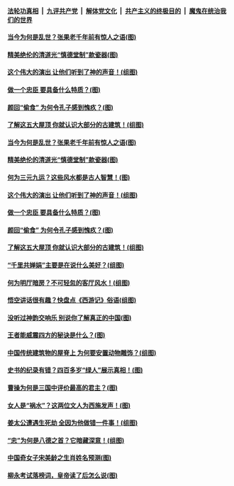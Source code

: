 ####  [法轮功真相](../../../../basic/blob/master/README.md?t=09220800) &nbsp;|&nbsp; [九评共产党](../../../../9ping.md/blob/master/README.md?t=09220800) &nbsp;|&nbsp; [解体党文化](../../../../jtdwh.md/blob/master/README.md?t=09220800)  &nbsp;|&nbsp; [共产主义的终极目的](../../../../gczydzjmd.md/blob/master/README.md?t=09220800) &nbsp;|&nbsp; [魔鬼在统治我们的世界](../../../../mgztzwmdsj.md/blob/master/README.md?t=09220800) 

#### [当今为何是乱世？张果老千年前有惊人之语(图)](../pages/p7/907732.md?t=09220800) 

#### [精美绝伦的清道光“慎德堂制”款瓷器(图)](../pages/p7/907390.md?t=09220800) 

#### [这个伟大的演出 让他们听到了神的声音！(组图)](../pages/p7/908076.md?t=09220800) 

#### [做一个忠臣 要具备什么特质？(图)](../pages/p7/906864.md?t=09220800) 

#### [颜回“偷食” 为何令孔子感到愧疚？(图)](../pages/p7/907860.md?t=09220800) 

#### [了解这五大屋顶 你就认识大部分的古建筑！(组图)](../pages/p7/907315.md?t=09220800) 

#### [当今为何是乱世？张果老千年前有惊人之语(图)](../pages/p7/907732.md?t=09220800) 

#### [精美绝伦的清道光“慎德堂制”款瓷器(图)](../pages/p7/907390.md?t=09220800) 

#### [何为三元九运？这些风水都是古人智慧！(图)](../pages/p7/887486.md?t=09220800) 

#### [这个伟大的演出 让他们听到了神的声音！(组图)](../pages/p7/908076.md?t=09220800) 

#### [做一个忠臣 要具备什么特质？(图)](../pages/p7/906864.md?t=09220800) 

#### [颜回“偷食” 为何令孔子感到愧疚？(图)](../pages/p7/907860.md?t=09220800) 

#### [了解这五大屋顶 你就认识大部分的古建筑！(组图)](../pages/p7/907315.md?t=09220800) 

#### [“千里共婵娟”主要是在说什么美好？(组图)](../pages/p7/907434.md?t=09220800) 

#### [何为明厅暗房？不可轻忽的客厅风水！(组图)](../pages/p7/887512.md?t=09220800) 

#### [悟空讲话很有趣？快盘点《西游记》俗语(组图)](../pages/p7/907421.md?t=09220800) 

#### [没听过神韵交响乐 别说你了解真正的中国(图)](../pages/p7/907936.md?t=09220800) 

#### [王者能威震四方的秘诀是什么？(图)](../pages/p7/906793.md?t=09220800) 

#### [中国传统建筑物的屋脊上 为何要安置动物雕饰？(组图)](../pages/p7/906541.md?t=09220800) 

#### [史书的纪录有错？四百多岁“绿人”展示真相！(图)](../pages/p7/906174.md?t=09220800) 

#### [曹操为何是三国中评价最高的君主？(图)](../pages/p7/905786.md?t=09220800) 

#### [女人是“祸水”？这两位文人为西施发声！(图)](../pages/p7/907724.md?t=09220800) 

#### [姜太公遭遇生死劫 全因为他做错一件事！(组图)](../pages/p7/895226.md?t=09220800) 

#### [“忠”为何是八德之首？它暗藏深意！(组图)](../pages/p7/907106.md?t=09220800) 

#### [中国奇女子宋美龄之生肖姓名预测(图)](../pages/p7/906542.md?t=09220800) 

#### [柳永考试落榜词，皇帝读了后怎么说(图)](../pages/p7/906476.md?t=09220800) 

